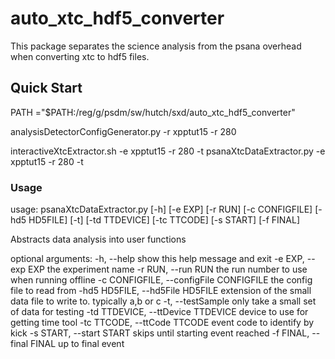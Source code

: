 # auto_xtc_hdf5_converter

This package separates the science analysis from the psana overhead when converting xtc to hdf5 files.

## Quick Start

PATH ="$PATH:/reg/g/psdm/sw/hutch/sxd/auto_xtc_hdf5_converter"

analysisDetectorConfigGenerator.py -r xpptut15 -r 280

interactiveXtcExtractor.sh -e xpptut15 -r 280 -t
psanaXtcDataExtractor.py -e xpptut15 -r 280 -t

### Usage

usage: psanaXtcDataExtractor.py [-h] [-e EXP] [-r RUN] [-c CONFIGFILE]
                                [-hd5 HD5FILE] [-t] [-td TTDEVICE]
                                [-tc TTCODE] [-s START] [-f FINAL]

Abstracts data analysis into user functions

optional arguments:
  -h, --help            show this help message and exit
  -e EXP, --exp EXP     the experiment name
  -r RUN, --run RUN     the run number to use when running offline
  -c CONFIGFILE, --configFile CONFIGFILE
                        the config file to read from
  -hd5 HD5FILE, --hd5File HD5FILE
                        extension of the small data file to write to.
                        typically a,b or c
  -t, --testSample      only take a small set of data for testing
  -td TTDEVICE, --ttDevice TTDEVICE
                        device to use for getting time tool
  -tc TTCODE, --ttCode TTCODE
                        event code to identify by kick
  -s START, --start START
                        skips until starting event reached
  -f FINAL, --final FINAL
                        up to final event

